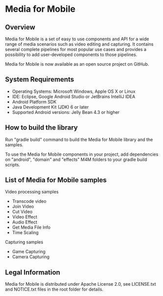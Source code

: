 
Media for Mobile
================

Overview
--------

Media for Mobile is a set of easy to use components and API for a wide range of media scenarios such as video editing and capturing. It contains several complete pipelines for most popular use cases and provides a possibility to add user-developed components to those pipelines.

Media for Mobile is now available as an open source project on GitHub.

System Requirements
-------------------

- Operating Systems: Microsoft Windows, Apple OS X or Linux
- IDE: Eclipse, Google Android Studio or JetBrains IntelliJ IDEA 
- Android Platform SDK 
- Java Development Kit (JDK) 6 or later
- Supported Android versions: Jelly Bean 4.3 or higher

How to build the library
------------------------------------

Run "gradle build" command to build the Media for Mobile library and the samples.

To use the Media for Mobile components in your project, add dependencies on "android", "domain" and "effects" M4M folders to your gradle build scripts.

List of Media for Mobile samples
---------------------------------

Video processing samples
- Transcode video 
- Join Video 
- Cut Video 
- Video Effect 
- Audio Effect 
- Get Media File Info 
- Time Scaling

Capturing samples 
- Game Capturing 
- Camera Capturing 
                                                                                                                                            
Legal Information
-----------------

Media for Mobile is distributed under Apache License 2.0, see LICENSE.txt and NOTICE.txt files in the root folder for details.